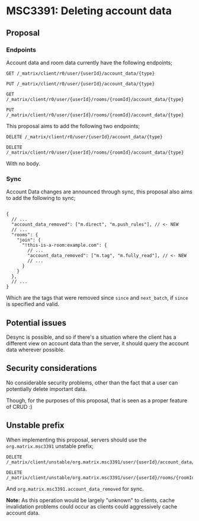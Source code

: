 # MSC3391: Deleting account data

## Proposal

### Endpoints

Account data and room data currently have the following endpoints;

```
GET /_matrix/client/r0/user/{userId}/account_data/{type}

PUT /_matrix/client/r0/user/{userId}/account_data/{type}

GET /_matrix/client/r0/user/{userId}/rooms/{roomId}/account_data/{type}

PUT /_matrix/client/r0/user/{userId}/rooms/{roomId}/account_data/{type}
```

This proposal aims to add the following two endpoints;

```
DELETE /_matrix/client/r0/user/{userId}/account_data/{type}

DELETE /_matrix/client/r0/user/{userId}/rooms/{roomId}/account_data/{type}
```

With no body.

### Sync

Account Data changes are announced through sync, this proposal also aims to add the following to sync;

```json5

{
  // ...
  "account_data_removed": ["m.direct", "m.push_rules"], // <- NEW
  // ...
  "rooms": {
    "join": {
      "!this-is-a-room:example.com": {
        // ...
        "account_data_removed": ["m.tag", "m.fully_read"], // <- NEW
        // ...
      }
    }
  },
  // ...
}

```

Which are the tags that were removed since `since` and `next_batch`, if `since` is specified and valid.


## Potential issues

Desync is possible, and so if there's a situation where the client has a different view on account
data than the server, it should query the account data wherever possible.

## Security considerations

No considerable security problems, other than the fact that a user can potentially delete important data.

Though, for the purposes of this proposal, that is seen as a proper feature of CRUD :)

## Unstable prefix

When implementing this proposal, servers should use the `org.matrix.msc3391` unstable prefix;

```
DELETE /_matrix/client/unstable/org.matrix.msc3391/user/{userId}/account_data/{type}

DELETE /_matrix/client/unstable/org.matrix.msc3391/user/{userId}/rooms/{roomId}/account_data/{type}
```

And `org.matrix.msc3391.account_data_removed` for sync.

**Note:** As this operation would be largely "unknown" to clients,
cache invalidation problems could occur as clients could aggressively cache account data.